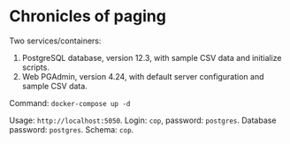 # Chronicles of paging
Two services/containers:
1. PostgreSQL database, version 12.3, with sample CSV data and initialize scripts.
2. Web PGAdmin, version 4.24, with default server configuration and sample CSV data.

Command: `docker-compose up -d`

Usage: `http://localhost:5050`. Login: `cop`, password: `postgres`. Database password: `postgres`.
Schema: `cop`.
